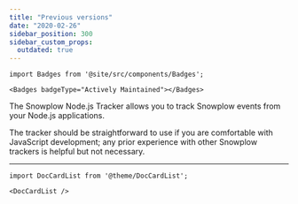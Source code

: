 ```yaml
---
title: "Previous versions"
date: "2020-02-26"
sidebar_position: 300
sidebar_custom_props:
  outdated: true
---
```


```mdx-code-block
import Badges from '@site/src/components/Badges';

<Badges badgeType="Actively Maintained"></Badges>
```

The Snowplow Node.js Tracker allows you to track Snowplow events from your Node.js applications.

The tracker should be straightforward to use if you are comfortable with JavaScript development; any prior experience with other Snowplow trackers is helpful but not necessary.


---

```mdx-code-block
import DocCardList from '@theme/DocCardList';

<DocCardList />
```

